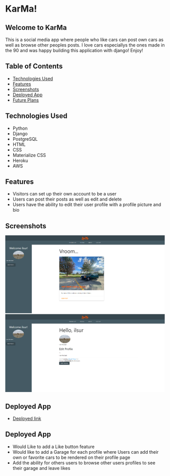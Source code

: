 # KarMa!

## **Welcome to KarMa** ##

This is a social media app where people who like cars can post own cars as well as browse other peoples posts. I love cars especiallys the ones made in the 90 and was happy building this application with django! Enjoy!

## Table of Contents
* [Technologies Used](#technologiesused)
* [Features](#features)
* [Screenshots](#screenshots)
* [Deployed App](#deployment)
* [Future Plans](#futureplans)

## <a name="technologiesused"></a>Technologies Used
* Python
* Django
* PostgreSQL
* HTML
* CSS
* Materialize CSS
* Heroku
* AWS

## <a name="features"></a>Features
* Visitors can set up their own account to be a user
* Users can post their posts as well as edit and delete
* Users have the ability to edit their user profile with a profile picture and bio

## <a name="screenshots"></a>Screenshots
![](readme/main-page.png)
![](readme/profile-page.png)

## <a name="deployment"></a>Deployed App
* [Deployed link](https://karmasite.herokuapp.com/)

## <a name="deployment"></a>Deployed App
* Would Like to add a Like button feature
* Would like to add a Garage for each profile where Users can add their own or favorite cars to be rendered on their profile page
* Add the ability for others users to browse other users profiles to see their garage and leave likes

